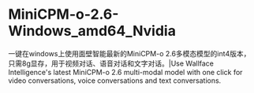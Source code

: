 # MiniCPM-o-2.6-Windows_amd64_Nvidia

一键在windows上使用面壁智能最新的MiniCPM-o 2.6多模态模型的int4版本，只需8g显存，用于视频对话、语音对话和文字对话。|Use Wallface Intelligence's latest MiniCPM-o 2.6 multi-modal model with one click for video conversations, voice conversations and text conversations.
